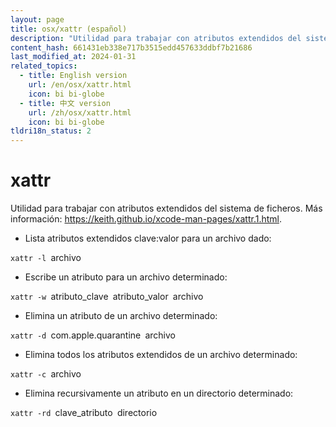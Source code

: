 ```yaml
---
layout: page
title: osx/xattr (español)
description: "Utilidad para trabajar con atributos extendidos del sistema de ficheros."
content_hash: 661431eb338e717b3515edd457633ddbf7b21686
last_modified_at: 2024-01-31
related_topics:
  - title: English version
    url: /en/osx/xattr.html
    icon: bi bi-globe
  - title: 中文 version
    url: /zh/osx/xattr.html
    icon: bi bi-globe
tldri18n_status: 2
---
```

# xattr

Utilidad para trabajar con atributos extendidos del sistema de ficheros.
Más información: <https://keith.github.io/xcode-man-pages/xattr.1.html>.

- Lista atributos extendidos clave:valor para un archivo dado:

`xattr -l `<span class="tldr-var badge badge-pill bg-dark-lm bg-white-dm text-white-lm text-dark-dm font-weight-bold">archivo</span>

- Escribe un atributo para un archivo determinado:

`xattr -w `<span class="tldr-var badge badge-pill bg-dark-lm bg-white-dm text-white-lm text-dark-dm font-weight-bold">atributo_clave</span>` `<span class="tldr-var badge badge-pill bg-dark-lm bg-white-dm text-white-lm text-dark-dm font-weight-bold">atributo_valor</span>` `<span class="tldr-var badge badge-pill bg-dark-lm bg-white-dm text-white-lm text-dark-dm font-weight-bold">archivo</span>

- Elimina un atributo de un archivo determinado:

`xattr -d `<span class="tldr-var badge badge-pill bg-dark-lm bg-white-dm text-white-lm text-dark-dm font-weight-bold">com.apple.quarantine</span>` `<span class="tldr-var badge badge-pill bg-dark-lm bg-white-dm text-white-lm text-dark-dm font-weight-bold">archivo</span>

- Elimina todos los atributos extendidos de un archivo determinado:

`xattr -c `<span class="tldr-var badge badge-pill bg-dark-lm bg-white-dm text-white-lm text-dark-dm font-weight-bold">archivo</span>

- Elimina recursivamente un atributo en un directorio determinado:

`xattr -rd `<span class="tldr-var badge badge-pill bg-dark-lm bg-white-dm text-white-lm text-dark-dm font-weight-bold">clave_atributo</span>` `<span class="tldr-var badge badge-pill bg-dark-lm bg-white-dm text-white-lm text-dark-dm font-weight-bold">directorio</span>
